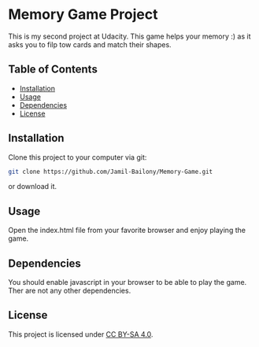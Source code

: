 # Memory Game Project
This is my second project at Udacity. This game helps your memory :) as it asks you to filp tow cards and match their shapes.

## Table of Contents

* [Installation](#installation)
* [Usage](#ysage)
* [Dependencies](#dependencies)
* [License](#license)

## Installation

Clone this project to your computer via git:

```bash
git clone https://github.com/Jamil-Bailony/Memory-Game.git
```
or download it.

## Usage

Open the index.html file from your favorite browser and enjoy playing the game.

## Dependencies

You should enable javascript in your browser to be able to play the game. Ther are not any other dependencies.

## License

This project is licensed under [CC BY-SA 4.0](https://creativecommons.org/licenses/by-sa/4.0/).